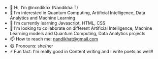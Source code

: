 - 👋 Hi, I’m @nxndikhx (Nandikha T)
- 👀 I’m interested in Quantum Computing, Artificial Intelligence, Data Analytics and Machine Learning
- 🌱 I’m currently learning Javascript, HTML, CSS
- 💞️ I’m looking to collaborate on different Artificial Intelligence, Machine Learning models and Quantum Computing, Data Analytics projects
- 📫 How to reach me: nandikhat@gmail.com
- 😄 Pronouns: she/her
- ⚡ Fun fact: I'm really good in Content writing and I write poets as well!!

<!---
nxndikhx/nxndikhx is a ✨ special ✨ repository because its `README.md` (this file) appears on your GitHub profile.
You can click the Preview link to take a look at your changes.
--->
